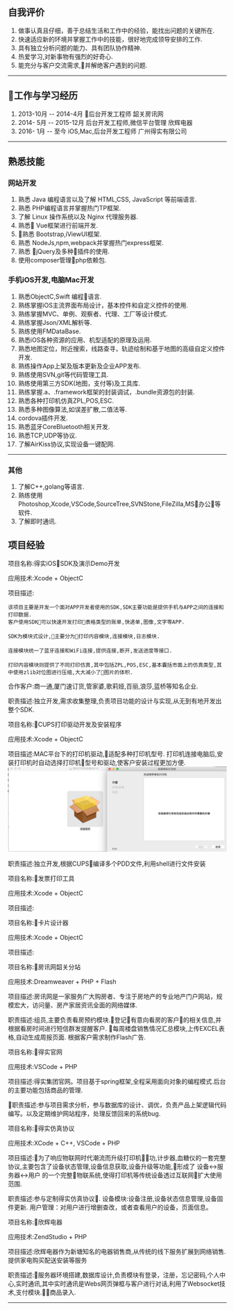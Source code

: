 ## 自我评价
1. 做事认真且仔细，善于总结生活和工作中的经验，能找出问题的关键所在.
2. 快速适应新的环境并掌握工作中的技能，很好地完成领导安排的工作.
3. 具有独立分析问题的能力、具有团队协作精神.
4. 热爱学习,对新事物有强烈的好奇心.
5. 能充分与客户交流需求,并解绝客户遇到的问题.
---

## 工作与学习经历
1. 2013-10月 -- 2014-4月 后台开发工程师 韶关房讯网
2. 2014- 5月 -- 2015-12月 后台开发工程师,微信平台管理 欣辉电器
3. 2016- 1月 -- 至今 iOS,Mac,后台开发工程师 广州得实有限公司
---
## 熟悉技能

### 网站开发
1. 熟悉 Java 编程语言以及了解 HTML,CSS, JavaScript 等前端语言.
4. 熟悉 PHP编程语言并掌握热门TP框架.
5. 了解 Linux 操作系统以及 Nginx 代理服务器.
6. 熟悉 Vue框架进行前端开发.
7. 熟悉 Bootstrap,iViewUI框架.
8. 熟悉 NodeJs,npm,webpack并掌握热门express框架.
9. 熟悉 jQuery及多种插件的使用.
10. 使用composer管理php依赖包.

### 手机iOS开发,电脑Mac开发
1. 熟悉ObjectC,Swift 编程语言.
2. 熟练掌握iOS主流界面布局设计，基本控件和自定义控件的使用.
3. 熟练掌握MVC、单例、观察者、代理、工厂等设计模式.
4. 熟练掌握Json/XML解析等.
5. 熟练使用FMDataBase.
6. 熟悉iOS各种资源的应用、机型适配的原理及运用.
7. 熟悉地图定位，附近搜索，线路查寻，轨迹绘制和基于地图的高级自定义控件开发.
8. 熟练操作App上架及版本更新及企业APP发布.
9. 熟练使用SVN,git等代码管理工具.
10. 熟练使用第三方SDK(地图，支付等)及工具库.
11. 熟练掌握.a、.framework框架的封装调试，.bundle资源包的封装.
12. 熟悉各种打印机仿真ZPL,POS,ESC.
13. 熟悉多种图像算法,如误差扩散,二值法等.
14. cordova插件开发.
15. 熟悉蓝牙CoreBluetooth相关开发.
16. 熟悉TCP,UDP等协议.
17. 了解AirKiss协议,实现设备一键配网.
---

### 其他
1. 了解C++,golang等语言.
2. 熟练使用Photoshop,Xcode,VSCode,SourceTree,SVNStone,FileZilla,MS办公等软件.
3. 了解即时通讯.

## 项目经验

项目名称:得实iOSSDK及演示Demo开发

应用技术:Xcode + ObjectC

项目描述:
``` 
该项目主要是开发一个面对APP开发者使用的SDK,SDK主要功能是提供手机与APP之间的连接和打印数据.
客户使用SDK可以快速开发打印表格类型的账单,快递单,图像,文字等APP.

SDK为模块式设计,主要分为打印内容模块,连接模块,日志模块.

连接模块统一了蓝牙连接和WiFi连接,提供连接,断开,发送进度等接口.

打印内容模块则提供了不同打印仿真,其中包括ZPL,POS,ESC,基本囊括市面上的仿真类型,其中使用zlib对位图进行压缩,大大减小了图片的体积.
```

合作客户:商一通,厦门速订货,管家婆,歌莉娅,百丽,浪莎,蓝桥等知名企业.

职责描述:独立开发,需求收集整理,负责项目功能的设计与实现,从无到有地开发出整个SDK.

项目名称:CUPS打印驱动开发及安装程序

应用技术:Xcode + ObjectC

项目描述:MAC平台下的打印机驱动,适配多种打印机型号.
打印机连接电脑后,安装打印机时自动选择打印机型号和驱动,使客户安装过程更加方便.
![avatar](./安装器.png)

职责描述:独立开发,根据CUPS编译多个PDD文件,利用shell进行文件安装

项目名称:发票打印工具

应用技术:Xcode + ObjectC

项目描述:

项目名称:卡片设计器

应用技术:Xcode + ObjectC

项目描述:

项目名称:房讯网韶关分站

应用技术:Dreamweaver + PHP + Flash

项目描述:房讯网是一家服务广大购房者、专注于房地产的专业地产门户网站，规模宏大，访问量、房产家居资讯全面的网络媒体.

职责描述:组员,主要负责看房预约模块.登记有意向看房的客户的相关信息,并根据看房时间进行短信群发提醒客户.
每周楼盘销售情况汇总模块,上传EXCEL表格,自动生成周报页面.
根据客户需求制作Flash广告.

项目名称:得实官网

应用技术:VSCode + PHP

项目描述:得实集团官网。项目基于spring框架,全程采用面向对象的编程模式.后台的主要功能包括商品的管理.

职责描述:参与项目需求分析，参与数据库的设计、调优，负责产品上架逻辑代码编写。以及定期维护网站程序，处理反馈回来的系统bug.

项目名称:得实仿真协议

应用技术:XCode + C++, VSCode + PHP

项目描述:为了响应物联网时代潮流而升级打印机功,计步器,血糖仪的一套完整协议,主要包含了设备状态管理,设备信息获取,设备升级等功能,形成了 设备<->服务器<->用户 的一个完整物联系统,使得打印机等传统设备透过互联网扩大使用范围.

职责描述:参与定制得实仿真协议.
设备模块:设备注册,设备状态信息管理,设备固件更新.
用户管理：对用户进行增删查改，或者查看用户的设备，页面信息。

项目名称:欣辉电器

应用技术:ZendStudio + PHP

项目描述:欣辉电器作为新塘知名的电器销售商,从传统的线下服务扩展到网络销售.提供家电购买配送安装等服务

职责描述:服务器环境搭建,数据库设计,负责模块有登录，注册，忘记密码,个人中心,实时通讯,其中实时通讯是Webs网页弹框与客户进行对话,利用了Websocket技术,支付模块.商品录入.

---
